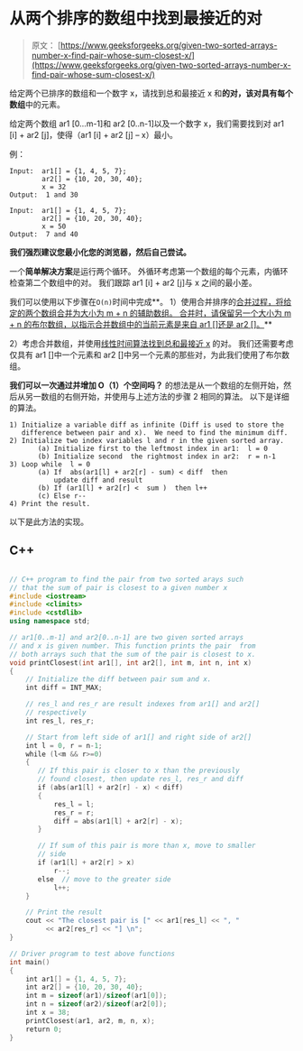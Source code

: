 # 从两个排序的数组中找到最接近的对

> 原文： [https://www.geeksforgeeks.org/given-two-sorted-arrays-number-x-find-pair-whose-sum-closest-x/](https://www.geeksforgeeks.org/given-two-sorted-arrays-number-x-find-pair-whose-sum-closest-x/)

给定两个已排序的数组和一个数字 x，请找到总和最接近 x 和**的对，该对具有每个数组**中的元素。

给定两个数组 ar1 [0…m-1]和 ar2 [0..n-1]以及一个数字 x，我们需要找到对 ar1 [i] + ar2 [j]，使得（ar1 [i] + ar2 [j] – x）最小。

例：

```
Input:  ar1[] = {1, 4, 5, 7};
        ar2[] = {10, 20, 30, 40};
        x = 32      
Output:  1 and 30

Input:  ar1[] = {1, 4, 5, 7};
        ar2[] = {10, 20, 30, 40};
        x = 50      
Output:  7 and 40

```

**我们强烈建议您最小化您的浏览器，然后自己尝试。**

一个**简单解决方案**是运行两个循环。 外循环考虑第一个数组的每个元素，内循环检查第二个数组中的对。 我们跟踪 ar1 [i] + ar2 [j]与 x 之间的最小差。

我们可以使用以下步骤在`O(n)`时间中完成**。
1）使用合并排序的[合并过程，将给定的两个数组合并为大小为 m + n 的辅助数组。 合并时，请保留另一个大小为 m + n 的布尔数组，以指示合并数组中的当前元素是来自 ar1 []还是 ar2 []。](http://geeksquiz.com/merge-sort/)**

2）考虑合并数组，并使用[线性时间算法找到总和最接近 x](http://geeksquiz.com/given-sorted-array-number-x-find-pair-array-whose-sum-closest-x/) 的对。 我们还需要考虑仅具有 ar1 []中一个元素和 ar2 []中另一个元素的那些对，为此我们使用了布尔数组。

**我们可以一次通过并增加 O（1）个空间吗？**
的想法是从一个数组的左侧开始，然后从另一数组的右侧开始，并使用与上述方法的步骤 2 相同的算法。 以下是详细的算法。

```
1) Initialize a variable diff as infinite (Diff is used to store the 
   difference between pair and x).  We need to find the minimum diff.
2) Initialize two index variables l and r in the given sorted array.
       (a) Initialize first to the leftmost index in ar1:  l = 0
       (b) Initialize second  the rightmost index in ar2:  r = n-1
3) Loop while  l = 0
       (a) If  abs(ar1[l] + ar2[r] - sum) < diff  then 
           update diff and result 
       (b) If (ar1[l] + ar2[r] <  sum )  then l++
       (c) Else r--    
4) Print the result. 
```

以下是此方法的实现。

## C++ 

```cpp

// C++ program to find the pair from two sorted arays such 
// that the sum of pair is closest to a given number x 
#include <iostream> 
#include <climits> 
#include <cstdlib> 
using namespace std; 

// ar1[0..m-1] and ar2[0..n-1] are two given sorted arrays 
// and x is given number. This function prints the pair  from 
// both arrays such that the sum of the pair is closest to x. 
void printClosest(int ar1[], int ar2[], int m, int n, int x) 
{ 
    // Initialize the diff between pair sum and x. 
    int diff = INT_MAX; 

    // res_l and res_r are result indexes from ar1[] and ar2[] 
    // respectively 
    int res_l, res_r; 

    // Start from left side of ar1[] and right side of ar2[] 
    int l = 0, r = n-1; 
    while (l<m && r>=0) 
    { 
       // If this pair is closer to x than the previously 
       // found closest, then update res_l, res_r and diff 
       if (abs(ar1[l] + ar2[r] - x) < diff) 
       { 
           res_l = l; 
           res_r = r; 
           diff = abs(ar1[l] + ar2[r] - x); 
       } 

       // If sum of this pair is more than x, move to smaller 
       // side 
       if (ar1[l] + ar2[r] > x) 
           r--; 
       else  // move to the greater side 
           l++; 
    } 

    // Print the result 
    cout << "The closest pair is [" << ar1[res_l] << ", "
         << ar2[res_r] << "] \n"; 
} 

// Driver program to test above functions 
int main() 
{ 
    int ar1[] = {1, 4, 5, 7}; 
    int ar2[] = {10, 20, 30, 40}; 
    int m = sizeof(ar1)/sizeof(ar1[0]); 
    int n = sizeof(ar2)/sizeof(ar2[0]); 
    int x = 38; 
    printClosest(ar1, ar2, m, n, x); 
    return 0; 
} 

```